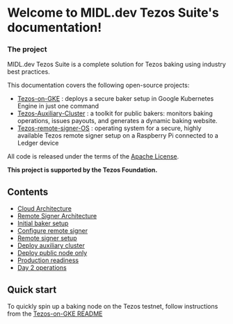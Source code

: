 Welcome to MIDL.dev Tezos Suite's documentation!
================================================

### The project

MIDL.dev Tezos Suite is a complete solution for Tezos baking using industry best practices.

This documentation covers the following open-source projects:

* [Tezos-on-GKE](https://github.com/midl-dev/tezos-on-gke/) : deploys a secure baker setup in Google Kubernetes Engine in just one command
* [Tezos-Auxiliary-Cluster](https://github.com/midl-dev/tezos-auxiliary-cluster) : a toolkit for public bakers: monitors baking operations, issues payouts, and generates a dynamic baking website.
* [Tezos-remote-signer-OS](https://github.com/midl-dev/tezos-remote-signer-os/tree/master/tezos-remote-signer) : operating system for a secure, highly available Tezos remote signer setup on a Raspberry Pi connected to a Ledger device


All code is released under the terms of the [Apache License](https://www.apache.org/licenses/LICENSE-2.0).

**This project is supported by the Tezos Foundation.**

Contents
--------

* [Cloud Architecture](cloud-architecture)
* [Remote Signer Architecture](remote-signer-architecture)
* [Initial baker setup](setup_baker)
* [Configure remote signer](deploy-remote-signer)
* [Remote signer setup](setup_remote_signer)
* [Deploy auxiliary cluster](deploy-auxiliary-cluster)
* [Deploy public node only](deploy-public-node)
* [Production readiness](production-readiness)
* [Day 2 operations](day-2-operations)

Quick start
-----------

To quickly spin up a baking node on the Tezos testnet, follow instructions from the [Tezos-on-GKE README](https://github.com/midl-dev/tezos-on-gke/)
